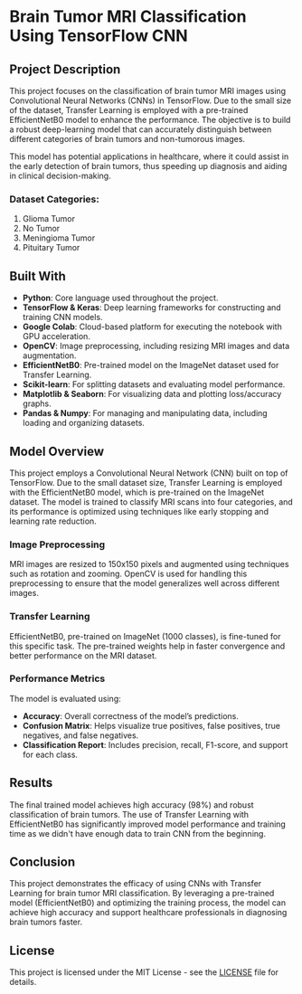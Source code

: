 
# Brain Tumor MRI Classification Using TensorFlow CNN

## Project Description
This project focuses on the classification of brain tumor MRI images using Convolutional Neural Networks (CNNs) in TensorFlow. Due to the small size of the dataset, Transfer Learning is employed with a pre-trained EfficientNetB0 model to enhance the performance. The objective is to build a robust deep-learning model that can accurately distinguish between different categories of brain tumors and non-tumorous images.

This model has potential applications in healthcare, where it could assist in the early detection of brain tumors, thus speeding up diagnosis and aiding in clinical decision-making.

### Dataset Categories:
1. Glioma Tumor
2. No Tumor
3. Meningioma Tumor
4. Pituitary Tumor

## Built With
- **Python**: Core language used throughout the project.
- **TensorFlow & Keras**: Deep learning frameworks for constructing and training CNN models.
- **Google Colab**: Cloud-based platform for executing the notebook with GPU acceleration.
- **OpenCV**: Image preprocessing, including resizing MRI images and data augmentation.
- **EfficientNetB0**: Pre-trained model on the ImageNet dataset used for Transfer Learning.
- **Scikit-learn**: For splitting datasets and evaluating model performance.
- **Matplotlib & Seaborn**: For visualizing data and plotting loss/accuracy graphs.
- **Pandas & Numpy**: For managing and manipulating data, including loading and organizing datasets.

## Model Overview
This project employs a Convolutional Neural Network (CNN) built on top of TensorFlow. Due to the small dataset size, Transfer Learning is employed with the EfficientNetB0 model, which is pre-trained on the ImageNet dataset. The model is trained to classify MRI scans into four categories, and its performance is optimized using techniques like early stopping and learning rate reduction.

### Image Preprocessing
MRI images are resized to 150x150 pixels and augmented using techniques such as rotation and zooming. OpenCV is used for handling this preprocessing to ensure that the model generalizes well across different images.

### Transfer Learning
EfficientNetB0, pre-trained on ImageNet (1000 classes), is fine-tuned for this specific task. The pre-trained weights help in faster convergence and better performance on the MRI dataset.

### Performance Metrics
The model is evaluated using:
- **Accuracy**: Overall correctness of the model’s predictions.
- **Confusion Matrix**: Helps visualize true positives, false positives, true negatives, and false negatives.
- **Classification Report**: Includes precision, recall, F1-score, and support for each class.

## Results
The final trained model achieves high accuracy (98%) and robust classification of brain tumors. The use of Transfer Learning with EfficientNetB0 has significantly improved model performance and training time as we didn't have enough data to train CNN from the beginning.

## Conclusion
This project demonstrates the efficacy of using CNNs with Transfer Learning for brain tumor MRI classification. By leveraging a pre-trained model (EfficientNetB0) and optimizing the training process, the model can achieve high accuracy and support healthcare professionals in diagnosing brain tumors faster.

## License
This project is licensed under the MIT License - see the [LICENSE](LICENSE) file for details.
